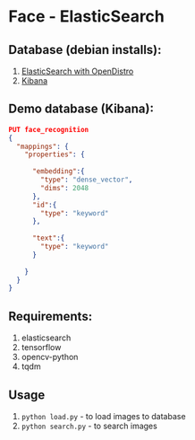 # Face - ElasticSearch

## Database (debian installs):
1. [ElasticSearch with OpenDistro](https://opendistro.github.io/for-elasticsearch-docs/docs/install/) 
2. [Kibana](https://www.elastic.co/guide/en/kibana/current/deb.html)

## Demo database (Kibana):
```json
PUT face_recognition
{
  "mappings": {
    "properties": {
      
      "embedding":{
        "type": "dense_vector",
        "dims": 2048
      },
      "id":{
        "type": "keyword"
      },
      
      "text":{
        "type": "keyword"
      }
      
    }
  }
}
```

## Requirements:

1. elasticsearch
1. tensorflow
1. opencv-python
1. tqdm

## Usage

1. `python load.py` - to load images to database
1. `python search.py` - to search images
